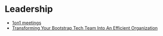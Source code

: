 # Leadership

- [1on1 meetings](https://medium.com/@here7/1on1-meetings-e8a7a941c90b)
- [Transforming Your Bootstrap Tech Team Into An Efficient Organization](https://medium.com/faun/transforming-your-bootstrap-tech-team-into-an-efficient-organization-6d50c1cf0532)